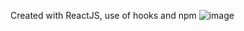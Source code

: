 Created with ReactJS, use of hooks and npm
![image](https://user-images.githubusercontent.com/95384363/189224926-2093d853-a1ff-4e96-9472-34b8c18a4cb8.png)
